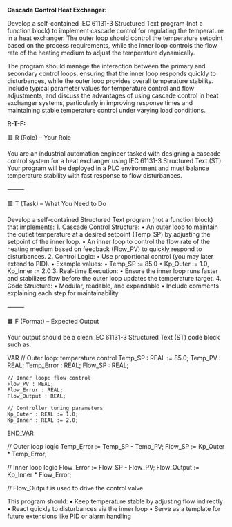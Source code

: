 **Cascade Control Heat Exchanger:**

Develop a self-contained IEC 61131-3 Structured Text program (not a function block) to implement cascade control for regulating the temperature in a heat exchanger. The outer loop should control the temperature setpoint based on the process requirements, while the inner loop controls the flow rate of the heating medium to adjust the temperature dynamically.

The program should manage the interaction between the primary and secondary control loops, ensuring that the inner loop responds quickly to disturbances, while the outer loop provides overall temperature stability. Include typical parameter values for temperature control and flow adjustments, and discuss the advantages of using cascade control in heat exchanger systems, particularly in improving response times and maintaining stable temperature control under varying load conditions.

**R-T-F:**

🟥 R (Role) – Your Role

You are an industrial automation engineer tasked with designing a cascade control system for a heat exchanger using IEC 61131-3 Structured Text (ST). Your program will be deployed in a PLC environment and must balance temperature stability with fast response to flow disturbances.

⸻

🟩 T (Task) – What You Need to Do

Develop a self-contained Structured Text program (not a function block) that implements:
	1.	Cascade Control Structure:
	•	An outer loop to maintain the outlet temperature at a desired setpoint (Temp_SP) by adjusting the setpoint of the inner loop.
	•	An inner loop to control the flow rate of the heating medium based on feedback (Flow_PV) to quickly respond to disturbances.
	2.	Control Logic:
	•	Use proportional control (you may later extend to PID).
	•	Example values:
	•	Temp_SP := 85.0
	•	Kp_Outer := 1.0, Kp_Inner := 2.0
	3.	Real-time Execution:
	•	Ensure the inner loop runs faster and stabilizes flow before the outer loop updates the temperature target.
	4.	Code Structure:
	•	Modular, readable, and expandable
	•	Include comments explaining each step for maintainability

⸻

🟧 F (Format) – Expected Output

Your output should be a clean IEC 61131-3 Structured Text (ST) code block such as:

VAR
    // Outer loop: temperature control
    Temp_SP : REAL := 85.0;
    Temp_PV : REAL;
    Temp_Error : REAL;
    Flow_SP : REAL;

    // Inner loop: flow control
    Flow_PV : REAL;
    Flow_Error : REAL;
    Flow_Output : REAL;

    // Controller tuning parameters
    Kp_Outer : REAL := 1.0;
    Kp_Inner : REAL := 2.0;
END_VAR

// Outer loop logic
Temp_Error := Temp_SP - Temp_PV;
Flow_SP := Kp_Outer * Temp_Error;

// Inner loop logic
Flow_Error := Flow_SP - Flow_PV;
Flow_Output := Kp_Inner * Flow_Error;

// Flow_Output is used to drive the control valve

This program should:
	•	Keep temperature stable by adjusting flow indirectly
	•	React quickly to disturbances via the inner loop
	•	Serve as a template for future extensions like PID or alarm handling
